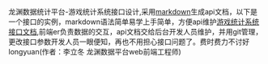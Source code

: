 龙渊数据统计平台-游戏统计系统接口设计,采用[markdown](https://github.com/i5ting/tocmd.npm)生成api文档，以下是一个接口的实例，markdown语法简单易学上手简单，方便api维护[游戏统计系统接口文档](/demo/longyuan-data-api/API.html),前端er负责数据的交互，api文档交给后台开发人员维护，并用git管理，更改接口参数开发人员一眼便知，再也不用担心接口问题了。费时费力不讨好longyuan(作者：李立冬 龙渊数据平台web前端工程师)
